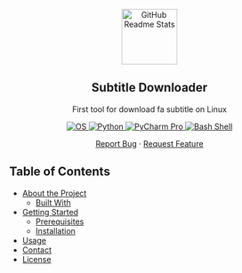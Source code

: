 <p align="center">
 <img width="100px" src="https://uupload.ir/files/xevo_logo.png" align="center" alt="GitHub Readme Stats" />
 <h2 align="center">Subtitle Downloader</h2>
 <p align="center">First tool for download fa subtitle on Linux</p>
</p>
  <p align="center">
  <a href="">
      <img alt="OS" src="https://img.shields.io/badge/OS-Linux-Information?style=flat&logo=Linux&logoColor=white&color=2bbc8a" />
    </a>
    <a href="https://www.python.org/">
      <img alt="Python" src="https://img.shields.io/badge/Code-Python-Information?style=flat&logo=python&logoColor=white&color=2bbc8a" />
    </a>
    <a href="https://www.jetbrains.com/pycharm/">
      <img alt="PyCharm Pro" src="https://img.shields.io/badge/Editor-IntelliJ_PyCharm_Pro-informational?style=flat&logo=intellij-idea&logoColor=white&color=2bbc8a" />
    </a>
    <a href="https://en.wikipedia.org/wiki/Bash_(Unix_shell)">
      <img alt="Bash Shell" src="https://img.shields.io/badge/Shell-Bash-informational?style=flat&logo=gnu-bash&logoColor=white&color=2bbc8a" />
    </a>
    <br />
  </p>
  <p align="center">
    <a href="https://github.com/Epic-R-R/Subtitle-Downloader/issues/new?assignees=&labels=&template=bug_report.md&title=">Report Bug</a>
    ·
    <a href="https://github.com/Epic-R-R/Subtitle-Downloader/issues/new?assignees=&labels=documentation&template=feature_request.md&title=">Request Feature</a>
  </p>

## Table of Contents

* [About the Project](#about-the-project)
  * [Built With](#built-with)
* [Getting Started](#getting-started)
  * [Prerequisites](#prerequisites)
  * [Installation](#installation)
* [Usage](#usage)
* [Contact](#contact)
* [License](#license)
